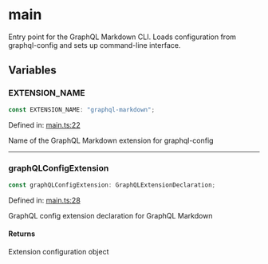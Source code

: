 # main

Entry point for the GraphQL Markdown CLI.
Loads configuration from graphql-config and sets up command-line interface.

## Variables

### EXTENSION\_NAME

```ts
const EXTENSION_NAME: "graphql-markdown";
```

Defined in: [main.ts:22](https://github.com/graphql-markdown/graphql-markdown/blob/main/packages/cli/src/main.ts#L22)

Name of the GraphQL Markdown extension for graphql-config

***

### graphQLConfigExtension

```ts
const graphQLConfigExtension: GraphQLExtensionDeclaration;
```

Defined in: [main.ts:28](https://github.com/graphql-markdown/graphql-markdown/blob/main/packages/cli/src/main.ts#L28)

GraphQL config extension declaration for GraphQL Markdown

#### Returns

Extension configuration object
